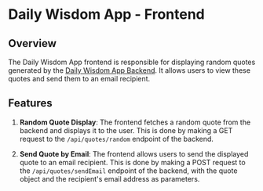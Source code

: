 # Daily Wisdom App - Frontend

## Overview

The Daily Wisdom App frontend is responsible for displaying random quotes generated by the [Daily Wisdom App Backend](https://daily-wisdom-springboot.onrender.com/api/quotes/random). It allows users to view these quotes and send them to an email recipient.

## Features

1. **Random Quote Display**: The frontend fetches a random quote from the backend and displays it to the user. This is done by making a GET request to the `/api/quotes/random` endpoint of the backend.

2. **Send Quote by Email**: The frontend allows users to send the displayed quote to an email recipient. This is done by making a POST request to the `/api/quotes/sendEmail` endpoint of the backend, with the quote object and the recipient's email address as parameters.
